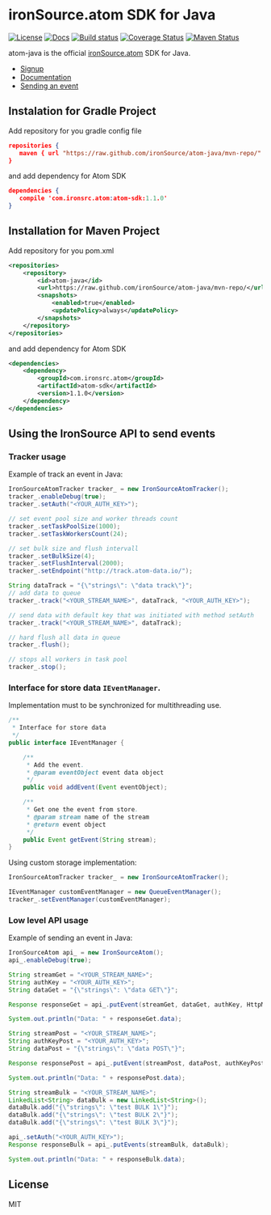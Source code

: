 # ironSource.atom SDK for Java

[![License][license-image]][license-url]
[![Docs][docs-image]][docs-url]
[![Build status][travis-image]][travis-url]
[![Coverage Status][coverage-image]][coverage-url]
[![Maven Status][maven-image]][maven-url]

atom-java is the official [ironSource.atom](http://www.ironsrc.com/data-flow-management) SDK for Java.

- [Signup](https://atom.ironsrc.com/#/signup)
- [Documentation](https://ironsource.github.io/atom-java/)
- [Sending an event](#Using-the-IronSource-API-to-send-events)

## Instalation for Gradle Project
Add repository for you gradle config file
```json
repositories {
   maven { url "https://raw.github.com/ironSource/atom-java/mvn-repo/" }
}

```
and add dependency for Atom SDK
```json
dependencies {
   compile 'com.ironsrc.atom:atom-sdk:1.1.0'
}
```

## Installation for Maven Project
Add repository for you pom.xml
```xml
<repositories>
    <repository>
        <id>atom-java</id>
        <url>https://raw.github.com/ironSource/atom-java/mvn-repo/</url>
        <snapshots>
            <enabled>true</enabled>
            <updatePolicy>always</updatePolicy>
        </snapshots>
    </repository>
</repositories>
```
and add dependency for Atom SDK
```xml
<dependencies>
    <dependency>
        <groupId>com.ironsrc.atom</groupId>
        <artifactId>atom-sdk</artifactId>
        <version>1.1.0</version>
    </dependency>
</dependencies>
```

## Using the IronSource API to send events 
### Tracker usage
Example of track an event in Java:
```java
IronSourceAtomTracker tracker_ = new IronSourceAtomTracker();
tracker_.enableDebug(true);
tracker_.setAuth("<YOUR_AUTH_KEY>");

// set event pool size and worker threads count
tracker_.setTaskPoolSize(1000);
tracker_.setTaskWorkersCount(24);

// set bulk size and flush intervall
tracker_.setBulkSize(4);
tracker_.setFlushInterval(2000);
tracker_.setEndpoint("http://track.atom-data.io/");

String dataTrack = "{\"strings\": \"data track\"}";
// add data to queue
tracker_.track("<YOUR_STREAM_NAME>", dataTrack, "<YOUR_AUTH_KEY>");

// send data with default key that was initiated with method setAuth 
tracker_.track("<YOUR_STREAM_NAME>", dataTrack);

// hard flush all data in queue
tracker_.flush();

// stops all workers in task pool
tracker_.stop();
```

### Interface for store data `IEventManager`.
Implementation must to be synchronized for multithreading use.
```java
/**
 * Interface for store data
 */
public interface IEventManager {

    /**
     * Add the event.
     * @param eventObject event data object
     */
    public void addEvent(Event eventObject);

    /**
     * Get one the event from store.
     * @param stream name of the stream
     * @return event object
     */
    public Event getEvent(String stream);
}
```
Using custom storage implementation:
```java
IronSourceAtomTracker tracker_ = new IronSourceAtomTracker();

IEventManager customEventManager = new QueueEventManager();
tracker_.setEventManager(customEventManager);
```

### Low level API usage
Example of sending an event in Java:
```java
IronSourceAtom api_ = new IronSourceAtom();
api_.enableDebug(true);

String streamGet = "<YOUR_STREAM_NAME>";
String authKey = "<YOUR_AUTH_KEY>";
String dataGet = "{\"strings\": \"data GET\"}";

Response responseGet = api_.putEvent(streamGet, dataGet, authKey, HttpMethod.GET);

System.out.println("Data: " + responseGet.data);

String streamPost = "<YOUR_STREAM_NAME>";
String authKeyPost = "<YOUR_AUTH_KEY>";
String dataPost = "{\"strings\": \"data POST\"}";

Response responsePost = api_.putEvent(streamPost, dataPost, authKeyPost, HttpMethod.POST);

System.out.println("Data: " + responsePost.data);

String streamBulk = "<YOUR_STREAM_NAME>";
LinkedList<String> dataBulk = new LinkedList<String>();
dataBulk.add("{\"strings\": \"test BULK 1\"}");
dataBulk.add("{\"strings\": \"test BULK 2\"}");
dataBulk.add("{\"strings\": \"test BULK 3\"}");

api_.setAuth("<YOUR_AUTH_KEY>");
Response responseBulk = api_.putEvents(streamBulk, dataBulk);

System.out.println("Data: " + responseBulk.data);
```
## License
MIT

[license-image]: https://img.shields.io/badge/license-MIT-blue.svg
[license-url]: LICENSE
[docs-image]: https://img.shields.io/badge/docs-latest-blue.svg
[docs-url]: https://ironsource.github.io/atom-java/
[travis-image]: https://travis-ci.org/ironSource/atom-java.svg?branch=master
[travis-url]: https://travis-ci.org/ironSource/atom-java
[coverage-image]: https://coveralls.io/repos/github/ironSource/atom-java/badge.svg?branch=master
[coverage-url]: https://coveralls.io/github/ironSource/atom-java?branch=master
[maven-image]: https://img.shields.io/badge/maven%20build-v1.1.0-green.svg
[maven-url]: https://github.com/ironSource/atom-java/tree/mvn-repo
